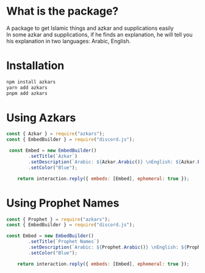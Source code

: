 # **What is the package?**
A package to get Islamic things and azkar and supplications easily
<br>
In some azkar and supplications, if he finds an explanation, he will tell you his explanation in two languages: Arabic, English.

# **Installation**
```js
npm install azkars
yarn add azkars
pnpm add azkars
```

# **Using Azkars**

```js
const { Azkar } = require("azkars");
const { EmbedBuilder } = require("discord.js");

 const Embed = new EmbedBuilder()
        .setTitle(`Azkar`)
        .setDescription(`Arabic: ${Azkar.Arabic()} \nEnglish: ${Azkar.English()}`)
        .setColor("Blue");

    return interaction.reply({ embeds: [Embed], ephemeral: true });   
```

# **Using Prophet Names**
```js
const { Prophet } = require("azkars");
const { EmbedBuilder } = require("discord.js");

const Embed = new EmbedBuilder()
        .setTitle(`Prophet Names`)
        .setDescription(`Arabic: ${Prophet.Arabic()} \nEnglish: ${Prophet.English()}`)
        .setColor("Blue");

    return interaction.reply({ embeds: [Embed], ephemeral: true });
```
<br>
